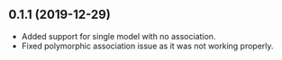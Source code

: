 ## 0.1.1 (2019-12-29)

- Added support for single model with no association.
- Fixed polymorphic association issue as it was not working properly.
